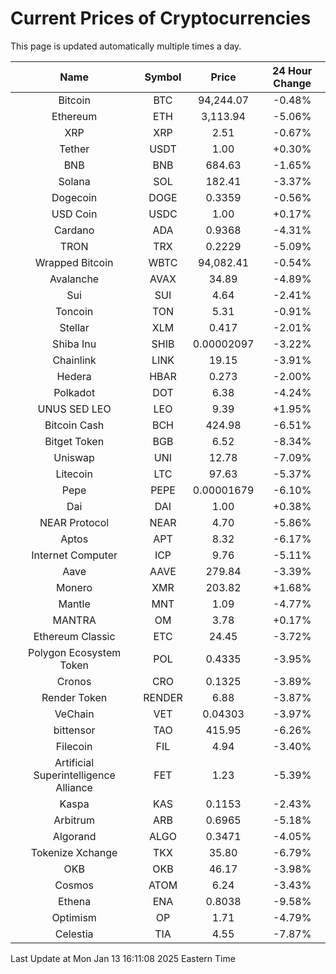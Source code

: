 # Current Prices of Cryptocurrencies
This page is updated automatically multiple times a day.

| Name | Symbol | Price | 24 Hour Change |
| :---: |:---:| :---: | :---: |
| Bitcoin | BTC | 94,244.07 | -0.48% |
| Ethereum | ETH | 3,113.94 | -5.06% |
| XRP | XRP | 2.51 | -0.67% |
| Tether | USDT | 1.00 | +0.30% |
| BNB | BNB | 684.63 | -1.65% |
| Solana | SOL | 182.41 | -3.37% |
| Dogecoin | DOGE | 0.3359 | -0.56% |
| USD Coin | USDC | 1.00 | +0.17% |
| Cardano | ADA | 0.9368 | -4.31% |
| TRON | TRX | 0.2229 | -5.09% |
| Wrapped Bitcoin | WBTC | 94,082.41 | -0.54% |
| Avalanche | AVAX | 34.89 | -4.89% |
| Sui | SUI | 4.64 | -2.41% |
| Toncoin | TON | 5.31 | -0.91% |
| Stellar | XLM | 0.417 | -2.01% |
| Shiba Inu | SHIB | 0.00002097 | -3.22% |
| Chainlink | LINK | 19.15 | -3.91% |
| Hedera | HBAR | 0.273 | -2.00% |
| Polkadot | DOT | 6.38 | -4.24% |
| UNUS SED LEO | LEO | 9.39 | +1.95% |
| Bitcoin Cash | BCH | 424.98 | -6.51% |
| Bitget Token | BGB | 6.52 | -8.34% |
| Uniswap | UNI | 12.78 | -7.09% |
| Litecoin | LTC | 97.63 | -5.37% |
| Pepe | PEPE | 0.00001679 | -6.10% |
| Dai | DAI | 1.00 | +0.38% |
| NEAR Protocol | NEAR | 4.70 | -5.86% |
| Aptos | APT | 8.32 | -6.17% |
| Internet Computer | ICP | 9.76 | -5.11% |
| Aave | AAVE | 279.84 | -3.39% |
| Monero | XMR | 203.82 | +1.68% |
| Mantle | MNT | 1.09 | -4.77% |
| MANTRA | OM | 3.78 | +0.17% |
| Ethereum Classic | ETC | 24.45 | -3.72% |
| Polygon Ecosystem Token | POL | 0.4335 | -3.95% |
| Cronos | CRO | 0.1325 | -3.89% |
| Render Token | RENDER | 6.88 | -3.87% |
| VeChain | VET | 0.04303 | -3.97% |
| bittensor | TAO | 415.95 | -6.26% |
| Filecoin | FIL | 4.94 | -3.40% |
| Artificial Superintelligence Alliance | FET | 1.23 | -5.39% |
| Kaspa | KAS | 0.1153 | -2.43% |
| Arbitrum | ARB | 0.6965 | -5.18% |
| Algorand | ALGO | 0.3471 | -4.05% |
| Tokenize Xchange | TKX | 35.80 | -6.79% |
| OKB | OKB | 46.17 | -3.98% |
| Cosmos | ATOM | 6.24 | -3.43% |
| Ethena | ENA | 0.8038 | -9.58% |
| Optimism | OP | 1.71 | -4.79% |
| Celestia | TIA | 4.55 | -7.87% |

Last Update at Mon Jan 13 16:11:08 2025 Eastern Time